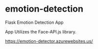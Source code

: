 # emotion-detection
Flask Emotion Detection App

App Utilizes the Face-API.js library.

https://emotion-detector.azurewebsites.us/